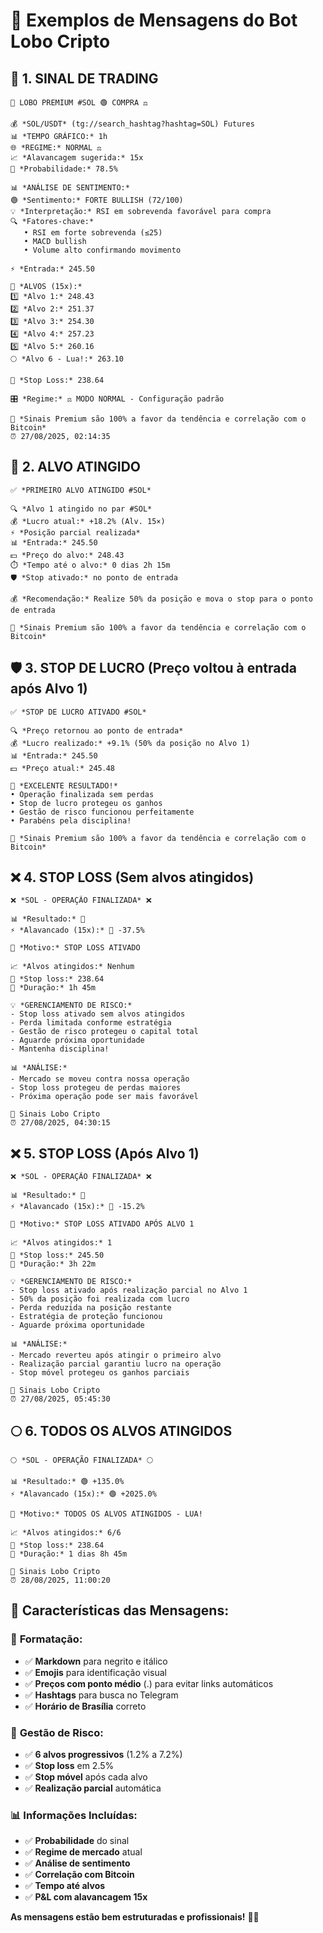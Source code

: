 # 📱 Exemplos de Mensagens do Bot Lobo Cripto

## 🚨 **1. SINAL DE TRADING**

```
🚨 LOBO PREMIUM #SOL 🟢 COMPRA ⚖️

💰 *SOL/USDT* (tg://search_hashtag?hashtag=SOL) Futures
📊 *TEMPO GRÁFICO:* 1h
🌐 *REGIME:* NORMAL ⚖️
📈 *Alavancagem sugerida:* 15x
🎯 *Probabilidade:* 78.5%

📊 *ANÁLISE DE SENTIMENTO:*
🟢 *Sentimento:* FORTE BULLISH (72/100)
💡 *Interpretação:* RSI em sobrevenda favorável para compra
🔍 *Fatores-chave:*
   • RSI em forte sobrevenda (≤25)
   • MACD bullish
   • Volume alto confirmando movimento

⚡️ *Entrada:* 245․50

🎯 *ALVOS (15x):*
1️⃣ *Alvo 1:* 248․43
2️⃣ *Alvo 2:* 251․37
3️⃣ *Alvo 3:* 254․30
4️⃣ *Alvo 4:* 257․23
5️⃣ *Alvo 5:* 260․16
🌕 *Alvo 6 - Lua!:* 263․10

🛑 *Stop Loss:* 238․64

🎛️ *Regime:* ⚖️ MODO NORMAL - Configuração padrão

👑 *Sinais Premium são 100% a favor da tendência e correlação com o Bitcoin*
⏰ 27/08/2025, 02:14:35
```

## 🎯 **2. ALVO ATINGIDO**

```
✅ *PRIMEIRO ALVO ATINGIDO #SOL*

🔍 *Alvo 1 atingido no par #SOL*
💰 *Lucro atual:* +18.2% (Alv. 15×)
⚡️ *Posição parcial realizada*
📊 *Entrada:* 245․50
💵 *Preço do alvo:* 248․43
⏱️ *Tempo até o alvo:* 0 dias 2h 15m
🛡️ *Stop ativado:* no ponto de entrada

💰 *Recomendação:* Realize 50% da posição e mova o stop para o ponto de entrada

👑 *Sinais Premium são 100% a favor da tendência e correlação com o Bitcoin*
```

## 🛡️ **3. STOP DE LUCRO (Preço voltou à entrada após Alvo 1)**

```
✅ *STOP DE LUCRO ATIVADO #SOL*

🔍 *Preço retornou ao ponto de entrada*
💰 *Lucro realizado:* +9.1% (50% da posição no Alvo 1)
📊 *Entrada:* 245․50
💵 *Preço atual:* 245․48

🎉 *EXCELENTE RESULTADO!*
• Operação finalizada sem perdas
• Stop de lucro protegeu os ganhos
• Gestão de risco funcionou perfeitamente
• Parabéns pela disciplina!

👑 *Sinais Premium são 100% a favor da tendência e correlação com o Bitcoin*
```

## ❌ **4. STOP LOSS (Sem alvos atingidos)**

```
❌ *SOL - OPERAÇÃO FINALIZADA* ❌

📊 *Resultado:* 🔴
⚡ *Alavancado (15x):* 🔴 -37.5%

📌 *Motivo:* STOP LOSS ATIVADO

📈 *Alvos atingidos:* Nenhum
🛑 *Stop loss:* 238․64
📅 *Duração:* 1h 45m

💡 *GERENCIAMENTO DE RISCO:*
- Stop loss ativado sem alvos atingidos
- Perda limitada conforme estratégia
- Gestão de risco protegeu o capital total
- Aguarde próxima oportunidade
- Mantenha disciplina!

📊 *ANÁLISE:*
- Mercado se moveu contra nossa operação
- Stop loss protegeu de perdas maiores
- Próxima operação pode ser mais favorável

👑 Sinais Lobo Cripto
⏰ 27/08/2025, 04:30:15
```

## ❌ **5. STOP LOSS (Após Alvo 1)**

```
❌ *SOL - OPERAÇÃO FINALIZADA* ❌

📊 *Resultado:* 🔴
⚡ *Alavancado (15x):* 🔴 -15.2%

📌 *Motivo:* STOP LOSS ATIVADO APÓS ALVO 1

📈 *Alvos atingidos:* 1
🛑 *Stop loss:* 245․50
📅 *Duração:* 3h 22m

💡 *GERENCIAMENTO DE RISCO:*
- Stop loss ativado após realização parcial no Alvo 1
- 50% da posição foi realizada com lucro
- Perda reduzida na posição restante
- Estratégia de proteção funcionou
- Aguarde próxima oportunidade

📊 *ANÁLISE:*
- Mercado reverteu após atingir o primeiro alvo
- Realização parcial garantiu lucro na operação
- Stop móvel protegeu os ganhos parciais

👑 Sinais Lobo Cripto
⏰ 27/08/2025, 05:45:30
```

## 🌕 **6. TODOS OS ALVOS ATINGIDOS**

```
🌕 *SOL - OPERAÇÃO FINALIZADA* 🌕

📊 *Resultado:* 🟢 +135.0%
⚡ *Alavancado (15x):* 🟢 +2025.0%

📌 *Motivo:* TODOS OS ALVOS ATINGIDOS - LUA!

📈 *Alvos atingidos:* 6/6
🛑 *Stop loss:* 238․64
📅 *Duração:* 1 dias 8h 45m

👑 Sinais Lobo Cripto
⏰ 28/08/2025, 11:00:20
```

## 🔧 **Características das Mensagens:**

### 📝 **Formatação:**
- ✅ **Markdown** para negrito e itálico
- ✅ **Emojis** para identificação visual
- ✅ **Preços com ponto médio** (․) para evitar links automáticos
- ✅ **Hashtags** para busca no Telegram
- ✅ **Horário de Brasília** correto

### 🎯 **Gestão de Risco:**
- ✅ **6 alvos progressivos** (1.2% a 7.2%)
- ✅ **Stop loss** em 2.5%
- ✅ **Stop móvel** após cada alvo
- ✅ **Realização parcial** automática

### 📊 **Informações Incluídas:**
- ✅ **Probabilidade** do sinal
- ✅ **Regime de mercado** atual
- ✅ **Análise de sentimento**
- ✅ **Correlação com Bitcoin**
- ✅ **Tempo até alvos**
- ✅ **P&L com alavancagem 15x**

**As mensagens estão bem estruturadas e profissionais!** 📱✨